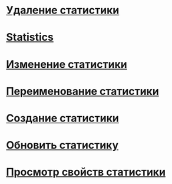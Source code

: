 # [Удаление статистики](delete-statistics.md)
# [Statistics](statistics.md)
# [Изменение статистики](modify-statistics.md)
# [Переименование статистики](rename-statistics.md)
# [Создание статистики](create-statistics.md)
# [Обновить статистику](update-statistics.md)
# [Просмотр свойств статистики](view-statistics-properties.md)
